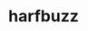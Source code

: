 ---
title: "harfbuzz"
layout: cache
categories: [package, develop]
meta: {"versions": ["5.3.1", "7.3.0"], "compilers": ["gcc@=11.1.0"], "oss": ["ubuntu20.04"], "platforms": ["linux"], "targets": ["x86_64_v3"], "stacks": ["data-vis-sdk", "root"], "num_specs": 16, "num_specs_by_stack": {"data-vis-sdk": 16, "root": 16}}
spec_details: [{"hash": "vqunkfiuzs6zu3g5v3sivm4lrwryubgg", "compiler": "gcc@=11.1.0", "versions": ["7.3.0"], "os": "ubuntu20.04", "platform": "linux", "target": "x86_64_v3", "variants": ["build_system=meson", "buildtype=release", "default_library=shared", "~graphite2", "~strip"], "stacks": ["data-vis-sdk", "root"], "size": "-", "tarball": "https://binaries.spack.io/develop/build_cache/linux-ubuntu20.04-x86_64_v3/gcc-11.1.0/harfbuzz-7.3.0/linux-ubuntu20.04-x86_64_v3-gcc-11.1.0-harfbuzz-7.3.0-vqunkfiuzs6zu3g5v3sivm4lrwryubgg.spack"}, {"hash": "ciz24zxsrj5qklb334m5awwxu3olfjsw", "compiler": "gcc@=11.1.0", "versions": ["5.3.1"], "os": "ubuntu20.04", "platform": "linux", "target": "x86_64_v3", "variants": ["build_system=meson", "buildtype=release", "default_library=shared", "~graphite2", "~strip"], "stacks": ["data-vis-sdk", "root"], "size": "-", "tarball": "https://binaries.spack.io/develop/build_cache/linux-ubuntu20.04-x86_64_v3/gcc-11.1.0/harfbuzz-5.3.1/linux-ubuntu20.04-x86_64_v3-gcc-11.1.0-harfbuzz-5.3.1-ciz24zxsrj5qklb334m5awwxu3olfjsw.spack"}, {"hash": "hzedo6rbkd7dx7ovnrg7nvot2bp4zypk", "compiler": "gcc@=11.1.0", "versions": ["5.3.1"], "os": "ubuntu20.04", "platform": "linux", "target": "x86_64_v3", "variants": ["build_system=meson", "buildtype=debugoptimized", "default_library=shared", "~graphite2", "~strip"], "stacks": ["data-vis-sdk", "root"], "size": "-", "tarball": "https://binaries.spack.io/develop/build_cache/linux-ubuntu20.04-x86_64_v3/gcc-11.1.0/harfbuzz-5.3.1/linux-ubuntu20.04-x86_64_v3-gcc-11.1.0-harfbuzz-5.3.1-hzedo6rbkd7dx7ovnrg7nvot2bp4zypk.spack"}, {"hash": "ogqmqkk2wfpohqmbbuwfzx2iaibis2fg", "compiler": "gcc@=11.1.0", "versions": ["5.3.1"], "os": "ubuntu20.04", "platform": "linux", "target": "x86_64_v3", "variants": ["build_system=meson", "buildtype=debugoptimized", "default_library=shared", "~graphite2", "~strip"], "stacks": ["data-vis-sdk", "root"], "size": "-", "tarball": "https://binaries.spack.io/develop/build_cache/linux-ubuntu20.04-x86_64_v3/gcc-11.1.0/harfbuzz-5.3.1/linux-ubuntu20.04-x86_64_v3-gcc-11.1.0-harfbuzz-5.3.1-ogqmqkk2wfpohqmbbuwfzx2iaibis2fg.spack"}, {"hash": "yahh2qvxhgzhbhkszrwoeb5pv5zxqsdq", "compiler": "gcc@=11.1.0", "versions": ["5.3.1"], "os": "ubuntu20.04", "platform": "linux", "target": "x86_64_v3", "variants": ["build_system=meson", "buildtype=release", "default_library=shared", "~graphite2", "~strip"], "stacks": ["data-vis-sdk", "root"], "size": "-", "tarball": "https://binaries.spack.io/develop/build_cache/linux-ubuntu20.04-x86_64_v3/gcc-11.1.0/harfbuzz-5.3.1/linux-ubuntu20.04-x86_64_v3-gcc-11.1.0-harfbuzz-5.3.1-yahh2qvxhgzhbhkszrwoeb5pv5zxqsdq.spack"}, {"hash": "2wjf5in3my46572xb3aghyuadv2sn6ju", "compiler": "gcc@=11.1.0", "versions": ["5.3.1"], "os": "ubuntu20.04", "platform": "linux", "target": "x86_64_v3", "variants": ["build_system=meson", "buildtype=release", "default_library=shared", "~graphite2", "~strip"], "stacks": ["data-vis-sdk", "root"], "size": "-", "tarball": "https://binaries.spack.io/develop/build_cache/linux-ubuntu20.04-x86_64_v3/gcc-11.1.0/harfbuzz-5.3.1/linux-ubuntu20.04-x86_64_v3-gcc-11.1.0-harfbuzz-5.3.1-2wjf5in3my46572xb3aghyuadv2sn6ju.spack"}, {"hash": "cd7wezmrbdi5b4dbftp7ejfcsl6ff6hy", "compiler": "gcc@=11.1.0", "versions": ["5.3.1"], "os": "ubuntu20.04", "platform": "linux", "target": "x86_64_v3", "variants": ["build_system=meson", "buildtype=debugoptimized", "default_library=shared", "~graphite2", "~strip"], "stacks": ["data-vis-sdk", "root"], "size": "-", "tarball": "https://binaries.spack.io/develop/build_cache/linux-ubuntu20.04-x86_64_v3/gcc-11.1.0/harfbuzz-5.3.1/linux-ubuntu20.04-x86_64_v3-gcc-11.1.0-harfbuzz-5.3.1-cd7wezmrbdi5b4dbftp7ejfcsl6ff6hy.spack"}, {"hash": "5k2rt5rg24mngdsky2y73elwokwg3hbw", "compiler": "gcc@=11.1.0", "versions": ["5.3.1"], "os": "ubuntu20.04", "platform": "linux", "target": "x86_64_v3", "variants": ["build_system=meson", "buildtype=debugoptimized", "default_library=shared", "~graphite2", "~strip"], "stacks": ["data-vis-sdk", "root"], "size": "-", "tarball": "https://binaries.spack.io/develop/build_cache/linux-ubuntu20.04-x86_64_v3/gcc-11.1.0/harfbuzz-5.3.1/linux-ubuntu20.04-x86_64_v3-gcc-11.1.0-harfbuzz-5.3.1-5k2rt5rg24mngdsky2y73elwokwg3hbw.spack"}, {"hash": "sj6zdxmweyt7lmlcksergpqm3x6iy5bl", "compiler": "gcc@=11.1.0", "versions": ["7.3.0"], "os": "ubuntu20.04", "platform": "linux", "target": "x86_64_v3", "variants": ["build_system=meson", "buildtype=release", "default_library=shared", "~graphite2", "~strip"], "stacks": ["data-vis-sdk", "root"], "size": "-", "tarball": "https://binaries.spack.io/develop/build_cache/linux-ubuntu20.04-x86_64_v3/gcc-11.1.0/harfbuzz-7.3.0/linux-ubuntu20.04-x86_64_v3-gcc-11.1.0-harfbuzz-7.3.0-sj6zdxmweyt7lmlcksergpqm3x6iy5bl.spack"}, {"hash": "c55544ebtnlqeh6wj7dqgcynpzkpnz3w", "compiler": "gcc@=11.1.0", "versions": ["7.3.0"], "os": "ubuntu20.04", "platform": "linux", "target": "x86_64_v3", "variants": ["build_system=meson", "buildtype=release", "default_library=shared", "~graphite2", "~strip"], "stacks": ["data-vis-sdk", "root"], "size": "-", "tarball": "https://binaries.spack.io/develop/build_cache/linux-ubuntu20.04-x86_64_v3/gcc-11.1.0/harfbuzz-7.3.0/linux-ubuntu20.04-x86_64_v3-gcc-11.1.0-harfbuzz-7.3.0-c55544ebtnlqeh6wj7dqgcynpzkpnz3w.spack"}, {"hash": "sp7mmn25kgugvadkue32mx4y5kc3pbkf", "compiler": "gcc@=11.1.0", "versions": ["5.3.1"], "os": "ubuntu20.04", "platform": "linux", "target": "x86_64_v3", "variants": ["build_system=meson", "buildtype=debugoptimized", "default_library=shared", "~graphite2", "~strip"], "stacks": ["data-vis-sdk", "root"], "size": "-", "tarball": "https://binaries.spack.io/develop/build_cache/linux-ubuntu20.04-x86_64_v3/gcc-11.1.0/harfbuzz-5.3.1/linux-ubuntu20.04-x86_64_v3-gcc-11.1.0-harfbuzz-5.3.1-sp7mmn25kgugvadkue32mx4y5kc3pbkf.spack"}, {"hash": "4eeltznzadzwb7df5vs3mrj4vktmbid4", "compiler": "gcc@=11.1.0", "versions": ["5.3.1"], "os": "ubuntu20.04", "platform": "linux", "target": "x86_64_v3", "variants": ["build_system=meson", "buildtype=release", "default_library=shared", "~graphite2", "~strip"], "stacks": ["data-vis-sdk", "root"], "size": "-", "tarball": "https://binaries.spack.io/develop/build_cache/linux-ubuntu20.04-x86_64_v3/gcc-11.1.0/harfbuzz-5.3.1/linux-ubuntu20.04-x86_64_v3-gcc-11.1.0-harfbuzz-5.3.1-4eeltznzadzwb7df5vs3mrj4vktmbid4.spack"}, {"hash": "uysve3fszlwrqcvt7dqhgsuzcjhs7d2z", "compiler": "gcc@=11.1.0", "versions": ["5.3.1"], "os": "ubuntu20.04", "platform": "linux", "target": "x86_64_v3", "variants": ["build_system=meson", "buildtype=debugoptimized", "default_library=shared", "~graphite2", "~strip"], "stacks": ["data-vis-sdk", "root"], "size": "-", "tarball": "https://binaries.spack.io/develop/build_cache/linux-ubuntu20.04-x86_64_v3/gcc-11.1.0/harfbuzz-5.3.1/linux-ubuntu20.04-x86_64_v3-gcc-11.1.0-harfbuzz-5.3.1-uysve3fszlwrqcvt7dqhgsuzcjhs7d2z.spack"}, {"hash": "yaiwhumzdx6rsk3pskf5osq54sevikpo", "compiler": "gcc@=11.1.0", "versions": ["5.3.1"], "os": "ubuntu20.04", "platform": "linux", "target": "x86_64_v3", "variants": ["build_system=meson", "buildtype=debugoptimized", "default_library=shared", "~graphite2", "~strip"], "stacks": ["data-vis-sdk", "root"], "size": "-", "tarball": "https://binaries.spack.io/develop/build_cache/linux-ubuntu20.04-x86_64_v3/gcc-11.1.0/harfbuzz-5.3.1/linux-ubuntu20.04-x86_64_v3-gcc-11.1.0-harfbuzz-5.3.1-yaiwhumzdx6rsk3pskf5osq54sevikpo.spack"}, {"hash": "7comr2zh7yhadw7nleh6dx6varvshh5q", "compiler": "gcc@=11.1.0", "versions": ["5.3.1"], "os": "ubuntu20.04", "platform": "linux", "target": "x86_64_v3", "variants": ["build_system=meson", "buildtype=debugoptimized", "default_library=shared", "~graphite2", "~strip"], "stacks": ["data-vis-sdk", "root"], "size": "-", "tarball": "https://binaries.spack.io/develop/build_cache/linux-ubuntu20.04-x86_64_v3/gcc-11.1.0/harfbuzz-5.3.1/linux-ubuntu20.04-x86_64_v3-gcc-11.1.0-harfbuzz-5.3.1-7comr2zh7yhadw7nleh6dx6varvshh5q.spack"}, {"hash": "xm75525qnnhh3e5wpuewdnjdojxn6u27", "compiler": "gcc@=11.1.0", "versions": ["5.3.1"], "os": "ubuntu20.04", "platform": "linux", "target": "x86_64_v3", "variants": ["build_system=meson", "buildtype=release", "default_library=shared", "~graphite2", "~strip"], "stacks": ["data-vis-sdk", "root"], "size": "-", "tarball": "https://binaries.spack.io/develop/build_cache/linux-ubuntu20.04-x86_64_v3/gcc-11.1.0/harfbuzz-5.3.1/linux-ubuntu20.04-x86_64_v3-gcc-11.1.0-harfbuzz-5.3.1-xm75525qnnhh3e5wpuewdnjdojxn6u27.spack"}]
---